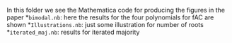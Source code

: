 In this folder we see the Mathematica code for producing the figures in the paper
*`bimodal.nb`: here the results for the four polynomials for fAC are shown
*`Illustrations.nb`: just some illustration for number of roots
*`iterated_maj.nb`: results for iterated majority